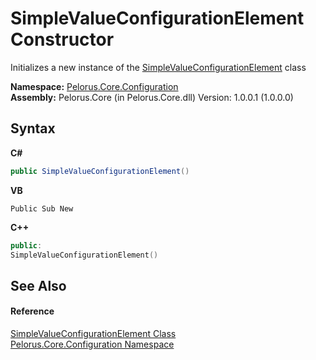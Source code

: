 # SimpleValueConfigurationElement Constructor 
 

Initializes a new instance of the <a href="72F178C1">SimpleValueConfigurationElement</a> class

**Namespace:**&nbsp;<a href="74405DDA">Pelorus.Core.Configuration</a><br />**Assembly:**&nbsp;Pelorus.Core (in Pelorus.Core.dll) Version: 1.0.0.1 (1.0.0.0)

## Syntax

**C#**<br />
``` C#
public SimpleValueConfigurationElement()
```

**VB**<br />
``` VB
Public Sub New
```

**C++**<br />
``` C++
public:
SimpleValueConfigurationElement()
```


## See Also


#### Reference
<a href="72F178C1">SimpleValueConfigurationElement Class</a><br /><a href="74405DDA">Pelorus.Core.Configuration Namespace</a><br />